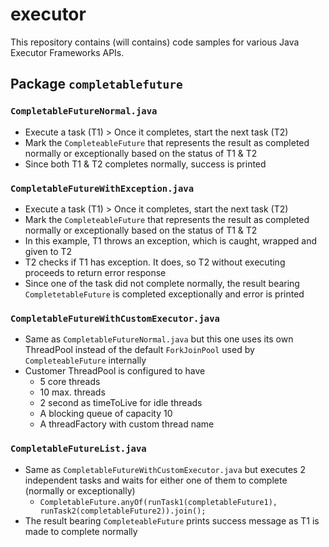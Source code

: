 # executor

This repository contains (will contains) code samples for various Java Executor Frameworks APIs.

## Package ``completablefuture``  

### ``CompletableFutureNormal.java``

* Execute a task (T1) > Once it completes, start the next task (T2)
* Mark the ``CompleteableFuture`` that represents the result as completed normally or exceptionally based on the status of T1 & T2
* Since both T1 & T2 completes normally, success is printed 

### ``CompletableFutureWithException.java``

* Execute a task (T1) > Once it completes, start the next task (T2)
* Mark the ``CompleteableFuture`` that represents the result as completed normally or exceptionally based on the status of T1 & T2
* In this example, T1 throws an exception, which is caught, wrapped and given to T2
* T2 checks if T1 has exception.  It does, so T2 without executing proceeds to return error response
* Since one of the task did not complete normally, the result bearing ``CompletetableFuture`` 
is completed exceptionally and error is printed

### ``CompletableFutureWithCustomExecutor.java``

* Same as ``CompletableFutureNormal.java`` but this one uses its own ThreadPool instead of the default 
``ForkJoinPool`` used by ``CompleteableFuture`` internally
* Customer ThreadPool is configured to have 
  * 5 core threads
  * 10 max. threads
  * 2 second as timeToLive for idle threads
  * A blocking queue of capacity 10
  * A threadFactory with custom thread name
  
### ``CompletableFutureList.java``  
* Same as ``CompletableFutureWithCustomExecutor.java`` but executes 2 independent tasks and waits for either one of them to complete 
(normally or exceptionally)
  * ``CompletableFuture.anyOf(runTask1(completableFuture1), runTask2(completableFuture2)).join();``
* The result bearing ``CompleteableFuture`` prints success message as T1 is made to complete normally
